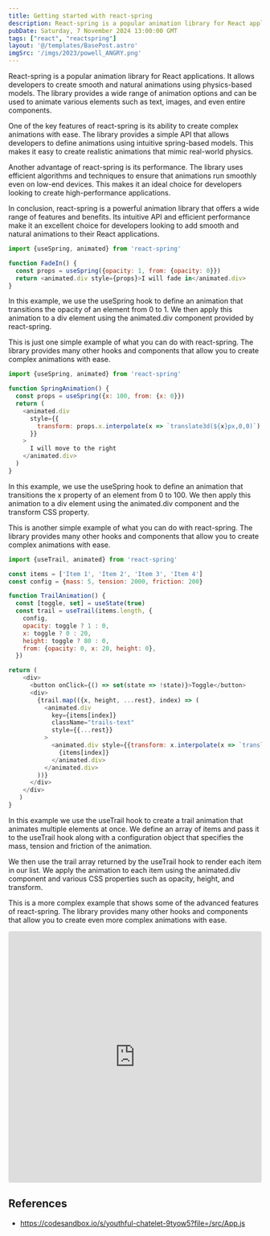 ```yaml
---
title: Getting started with react-spring
description: React-spring is a popular animation library for React applications.
pubDate: Saturday, 7 November 2024 13:00:00 GMT
tags: ["react", "reactspring"]
layout: '@/templates/BasePost.astro'
imgSrc: '/imgs/2023/powell_ANGRY.png'
---
```

React-spring is a popular animation library for React applications. It allows developers to create smooth and natural animations using physics-based models. The library provides a wide range of animation options and can be used to animate various elements such as text, images, and even entire components.

One of the key features of react-spring is its ability to create complex animations with ease. The library provides a simple API that allows developers to define animations using intuitive spring-based models. This makes it easy to create realistic animations that mimic real-world physics.

Another advantage of react-spring is its performance. The library uses efficient algorithms and techniques to ensure that animations run smoothly even on low-end devices. This makes it an ideal choice for developers looking to create high-performance applications.

In conclusion, react-spring is a powerful animation library that offers a wide range of features and benefits. Its intuitive API and efficient performance make it an excellent choice for developers looking to add smooth and natural animations to their React applications.


```js
import {useSpring, animated} from 'react-spring'

function FadeIn() {
  const props = useSpring({opacity: 1, from: {opacity: 0}})
  return <animated.div style={props}>I will fade in</animated.div>
}
```


In this example, we use the useSpring hook to define an animation that transitions the opacity of an element from 0 to 1. We then apply this animation to a div element using the animated.div component provided by react-spring.

This is just one simple example of what you can do with react-spring. The library provides many other hooks and components that allow you to create complex animations with ease.

```js
import {useSpring, animated} from 'react-spring'

function SpringAnimation() {
  const props = useSpring({x: 100, from: {x: 0}})
  return (
    <animated.div
      style={{
        transform: props.x.interpolate(x => `translate3d(${x}px,0,0)`)
      }}
    >
      I will move to the right
    </animated.div>
  )
}
```

In this example, we use the useSpring hook to define an animation that transitions the x property of an element from 0 to 100. We then apply this animation to a div element using the animated.div component and the transform CSS property.

This is another simple example of what you can do with react-spring. The library provides many other hooks and components that allow you to create complex animations with ease.


```js
import {useTrail, animated} from 'react-spring'

const items = ['Item 1', 'Item 2', 'Item 3', 'Item 4']
const config = {mass: 5, tension: 2000, friction: 200}

function TrailAnimation() {
  const [toggle, set] = useState(true)
  const trail = useTrail(items.length, {
    config,
    opacity: toggle ? 1 : 0,
    x: toggle ? 0 : 20,
    height: toggle ? 80 : 0,
    from: {opacity: 0, x: 20, height: 0},
  })

return (
    <div>
      <button onClick={() => set(state => !state)}>Toggle</button>
      <div>
        {trail.map(({x, height, ...rest}, index) => (
          <animated.div
            key={items[index]}
            className="trails-text"
            style={{...rest}}
          >
            <animated.div style={{transform: x.interpolate(x => `translate3d(0,${x}px,0)`)}}>
              {items[index]}
            </animated.div>
          </animated.div>
        ))}
      </div>
    </div>
   )
}
```

In this example we use the useTrail hook to create a trail animation that animates multiple elements at once. We define an array of items and pass it to the useTrail hook along with a configuration object that specifies the mass, tension and friction of the animation.

We then use the trail array returned by the useTrail hook to render each item in our list. We apply the animation to each item using the animated.div component and various CSS properties such as opacity, height, and transform.

This is a more complex example that shows some of the advanced features of react-spring. The library provides many other hooks and components that allow you to create even more complex animations with ease.

<iframe src="https://codesandbox.io/embed/youthful-chatelet-9tyow5?fontsize=14&hidenavigation=1&theme=dark"
     style="width:100%; height:500px; border:0; border-radius: 4px; overflow:hidden;"
     title="youthful-chatelet-9tyow5"
     allow="accelerometer; ambient-light-sensor; camera; encrypted-media; geolocation; gyroscope; hid; microphone; midi; payment; usb; vr; xr-spatial-tracking"
     sandbox="allow-forms allow-modals allow-popups allow-presentation allow-same-origin allow-scripts"
   ></iframe>

## References

- https://codesandbox.io/s/youthful-chatelet-9tyow5?file=/src/App.js